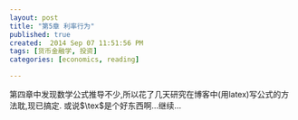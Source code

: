 ```yaml
---
layout: post
title: "第5章 利率行为"
published: true
created:  2014 Sep 07 11:51:56 PM
tags: [货币金融学, 投资]
categories: [economics, reading]

---
```


第四章中发现数学公式推导不少,所以花了几天研究在博客中(用latex)写公式的方法耽,现已搞定.
或说$\tex$是个好东西啊...继续...


